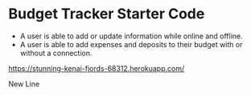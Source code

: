 # Budget Tracker Starter Code

* A user is able to add or update information while online and offline.
* A user is able to add expenses and deposits to their budget with or without a connection.

https://stunning-kenai-fjords-68312.herokuapp.com/


New Line

